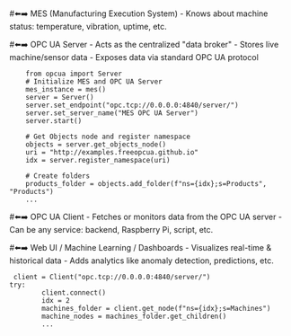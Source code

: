#⬅️➡️ MES (Manufacturing Execution System)
    -  Knows about machine status: temperature, vibration, uptime, etc.

#⬅️➡️ OPC UA Server
    - Acts as the centralized "data broker"
    - Stores live machine/sensor data
    - Exposes data via standard OPC UA protocol

        from opcua import Server
        # Initialize MES and OPC UA Server
        mes_instance = mes()
        server = Server()
        server.set_endpoint("opc.tcp://0.0.0.0:4840/server/")
        server.set_server_name("MES OPC UA Server")
        server.start()
        
        # Get Objects node and register namespace
        objects = server.get_objects_node()
        uri = "http://examples.freeopcua.github.io"
        idx = server.register_namespace(uri)
    
        # Create folders
        products_folder = objects.add_folder(f"ns={idx};s=Products", "Products")
        ...

#⬅️➡️ OPC UA Client
    - Fetches or monitors data from the OPC UA server
    - Can be any service: backend, Raspberry Pi, script, etc.

#⬅️➡️ Web UI / Machine Learning / Dashboards
    - Visualizes real-time & historical data
    - Adds analytics like anomaly detection, predictions, etc.

     client = Client("opc.tcp://0.0.0.0:4840/server/")
    try:    
            client.connect()
            idx = 2
            machines_folder = client.get_node(f"ns={idx};s=Machines") 
            machine_nodes = machines_folder.get_children()
            ...

